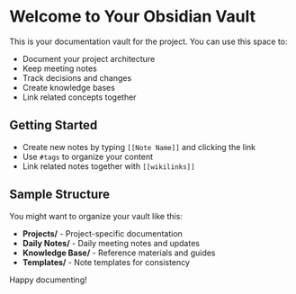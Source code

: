 # Welcome to Your Obsidian Vault

This is your documentation vault for the project. You can use this space to:

- Document your project architecture
- Keep meeting notes
- Track decisions and changes
- Create knowledge bases
- Link related concepts together

## Getting Started

- Create new notes by typing `[[Note Name]]` and clicking the link
- Use `#tags` to organize your content
- Link related notes together with `[[wikilinks]]`

## Sample Structure

You might want to organize your vault like this:

- **Projects/** - Project-specific documentation
- **Daily Notes/** - Daily meeting notes and updates  
- **Knowledge Base/** - Reference materials and guides
- **Templates/** - Note templates for consistency

Happy documenting!
